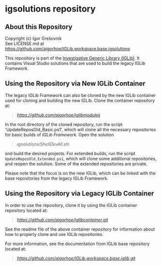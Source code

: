  
# igsolutions repository
 
## About this Repository

Copyright (c) Igor Grešovnik  \
See LICENSE.md at https://github.com/ajgorhoe/IGLib.workspace.base.igsolutions

This repository is part of the [Investigative Generic Library (IGLib)](https://github.com/ajgorhoe/IGLib.modules.IGLibCore/blob/main/README.md). It contains Visual Studio solutions that are used to build the legacy IGLib Framework.

## Using the Repository via New IGLib Container

The legacy IGLib Framework can also be cloned by the new IGLib container used for cloning and building the new IGLib. Clone the container repository at:

> *https://github.com/ajgorhoe/iglibmodules*

In the root directory of the cloned repository, run the script 'UpdateReposOld_Basic.ps1', which will clone all the necessary repositories for basic builds of *IGLib Framework*. Open the solution

> *igsolutions/ShellDevAll.sln* 

snd build the desired projects. For extended builds, run the script `UpdateReposOld_Extended.ps1`, which will clone some additional repositories, and reopen the solution. Some of the extended repositories are private.

Please note that the focus is on the new IGLib, which can be linked with the base repositories from the legacy IGLib Framework.


## Using the Repository via Legacy IGLib Container

In order to use the repository, clone it by using the IGLib container repository located at:

> *https://github.com/ajgorhoe/iglibcontainer.git*

See the readme file of the above container repository for information about how to properly clone and use IGLib repositories.

For more information, see the documentation from IGLib base repository located at:

> *https://github.com/ajgorhoe/IGLib.workspace.base.iglib.git*

